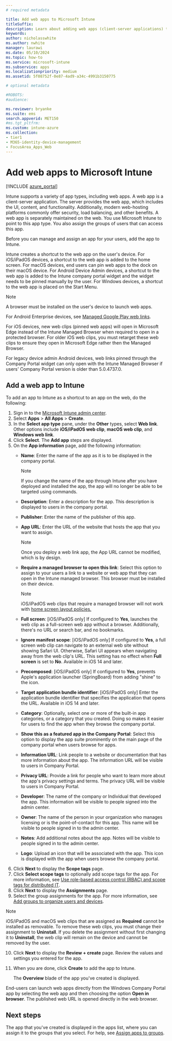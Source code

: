 ```yaml
---
# required metadata

title: Add web apps to Microsoft Intune
titleSuffix: 
description: Learn about adding web apps (client-server applications) to Microsoft Intune.
keywords:
author: nicholasswhite
ms.author: nwhite
manager: laurawi
ms.date: 05/10/2024
ms.topic: how-to
ms.service: microsoft-intune
ms.subservice: apps
ms.localizationpriority: medium
ms.assetid: 5f08752f-0e87-4ad9-a34c-4991b3150775

# optional metadata

#ROBOTS:
#audience:

ms.reviewer: bryanke
ms.suite: ems
search.appverid: MET150
#ms.tgt_pltfrm:
ms.custom: intune-azure
ms.collection:
- tier1
- M365-identity-device-management
- FocusArea_Apps_Web
---
```


# Add web apps to Microsoft Intune

[!INCLUDE [azure_portal](../includes/azure_portal.md)]

Intune supports a variety of app types, including web apps. A web app is a client-server application. The server provides the web app, which includes the UI, content, and functionality. Additionally, modern web-hosting platforms commonly offer security, load balancing, and other benefits. A web app is separately maintained on the web. You use Microsoft Intune to point to this app type. You also assign the groups of users that can access this app. 

Before you can manage and assign an app for your users, add the app to Intune. 

Intune creates a shortcut to the web app on the user's device. For iOS/iPadOS devices, a shortcut to the web app is added to the home screen. For macOS devices, end users can pin web apps to the dock on their macOS device. For Android Device Admin devices, a shortcut to the web app is added to the Intune company portal widget and the widget needs to be pinned manually by the user. For Windows devices, a shortcut to the web app is placed on the Start Menu.

> [!Note]
> A browser must be installed on the user's device to launch web apps. 
> 
> For Android Enterprise devices, see [Managed Google Play web links](apps-add-android-for-work.md#managed-google-play-web-links).
> 
> For iOS devices, new web clips (pinned web apps) will open in Microsoft Edge instead of the Intune Managed Browser when required to open in a protected browser. For older iOS web clips, you must retarget these web clips to ensure they open in Microsoft Edge rather then the Managed Browser.
>
> For legacy device admin Android devices, web links pinned through the Company Portal widget can only open with the Intune Managed Browser if users' Company Portal version is older than 5.0.4737.0. 

## Add a web app to Intune
To add an app to Intune as a shortcut to an app on the web, do the following:

1. Sign in to the [Microsoft Intune admin center](https://go.microsoft.com/fwlink/?linkid=2109431).
2. Select **Apps** > **All Apps** > **Create**.
3. In the **Select app type** pane, under the **Other** types, select **Web link**. Other options include **iOS/iPadOS web clip**, **macOS web clip**, and **Windows web link**.
4. Click **Select**. The **Add app** steps are displayed.
1. On the **App information** page, add the following information:
    - **Name**:  Enter the name of the app as it is to be displayed in the company portal. 

        > [!NOTE]
        > If you change the name of the app through Intune after you have deployed and installed the app, the app will no longer be able to be targeted using commands.

    - **Description**: Enter a description for the app. This description is displayed to users in the company portal.
    - **Publisher**: Enter the name of the publisher of this app.
   - **App URL**: Enter the URL of the website that hosts the app that you want to assign.

        > [!NOTE]
        > Once you deploy a web link app, the App URL cannot be modified, which is by design.

   - **Require a managed browser to open this link**: Select this option to assign to your users a link to a website or web app that they can open in the Intune managed browser. This browser must be installed on their device. 

      > [!NOTE]
      > iOS/iPadOS web clips that require a managed browser will not work with [home screen layout policies.](../configuration/ios-device-features-settings.md)
    - **Full screen**: [iOS/iPadOS only] If configured to **Yes**, launches the web clip as a full-screen web app without a browser. Additionally, there's no URL or search bar, and no bookmarks.
    - **Ignore manifest scope**: [iOS/iPadOS only] If configured to **Yes**, a full screen web clip can navigate to an external web site without showing Safari UI. Otherwise, Safari UI appears when navigating away from the web clip's URL. This setting has no effect when **Full screen** is set to **No**. Available in iOS 14 and later.
    - **Precomposed**: [iOS/iPadOS only] If configured to **Yes**, prevents Apple's application launcher (SpringBoard) from adding "shine" to the icon.
    - **Target application bundle identifier**: [iOS/iPadOS only] Enter the application bundle identifier that specifies the application that opens the URL. Available in iOS 14 and later.
    - **Category**: Optionally, select one or more of the built-in app categories, or a category that you created. Doing so makes it easier for users to find the app when they browse the company portal.
    - **Show this as a featured app in the Company Portal**: Select this option to display the app suite prominently on the main page of the company portal when users browse for apps.
    - **Information URL**: Link people to a website or documentation that has more information about the app. The information URL will be visible to users in Company Portal.
    - **Privacy URL**: Provide a link for people who want to learn more about the app's privacy settings and terms. The privacy URL will be visible to users in Company Portal.
    - **Developer**: The name of the company or Individual that developed the app. This information will be visible to people signed into the admin center.
    - **Owner**: The name of the person in your organization who manages licensing or is the point-of-contact for this app. This name will be visible to people signed in to the admin center.
    - **Notes**: Add additional notes about the app. Notes will be visible to people signed in to the admin center.
    - **Logo**: Upload an icon that will be associated with the app. This icon is displayed with the app when users browse the company portal.
6. Click **Next** to display the **Scope tags** page.
7. Click **Select scope tags** to optionally add scope tags for the app. For more information, see [Use role-based access control (RBAC) and scope tags for distributed IT](../fundamentals/scope-tags.md).
8. Click **Next** to display the **Assignments** page.
1. Select the group assignments for the app. For more information, see [Add groups to organize users and devices](../fundamentals/groups-add.md). 
> [!NOTE]
> iOS/iPadOS and macOS web clips that are assigned as **Required** cannot be installed as removable. To remove these web clips, you must change their assignment to **Uninstall**. If you delete the assignment without first changing it to **Uninstall**, the web clip will remain on the device and cannot be removed by the user. 
10. Click **Next** to display the **Review + create** page. Review the values and settings you entered for the app.
1. When you are done, click **Create** to add the app to Intune.

   The **Overview** blade of the app you've created is displayed.

End-users can launch web apps directly from the Windows Company Portal app by selecting the web app and then choosing the option **Open in browser**. The published web URL is opened directly in the web browser. 

## Next steps

The app that you've created is displayed in the apps list, where you can assign it to the groups that you select. For help, see [Assign apps to groups](apps-deploy.md). 
